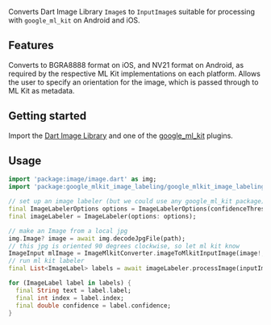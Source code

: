 Converts Dart Image Library `Image`s to `InputImage`s suitable for processing with `google_ml_kit` on Android and iOS.

## Features

Converts to BGRA8888 format on iOS, and NV21 format on Android, as required by the respective ML Kit implementations on each platform.
Allows the user to specify an orientation for the image, which is passed through to ML Kit as metadata.

## Getting started

Import the [Dart Image Library](https://pub.dev/packages/image) and one of the [google_ml_kit](https://pub.dev/packages/google_ml_kit) plugins.

## Usage

```dart
import 'package:image/image.dart' as img;
import 'package:google_mlkit_image_labeling/google_mlkit_image_labeling.dart';

// set up an image labeler (but we could use any google_ml_kit package)
final ImageLabelerOptions options = ImageLabelerOptions(confidenceThreshold: 0.5);
final imageLabeler = ImageLabeler(options: options);

// make an Image from a local jpg
img.Image? image = await img.decodeJpgFile(path);
// this jpg is oriented 90 degrees clockwise, so let ml kit know
ImageInput mlImage = ImageMlkitConverter.imageToMlkitInputImage(image!, InputImageRotation.rotation90deg);
// run ml kit labeler
final List<ImageLabel> labels = await imageLabeler.processImage(inputImage);

for (ImageLabel label in labels) {
  final String text = label.label;
  final int index = label.index;
  final double confidence = label.confidence;
}
```
